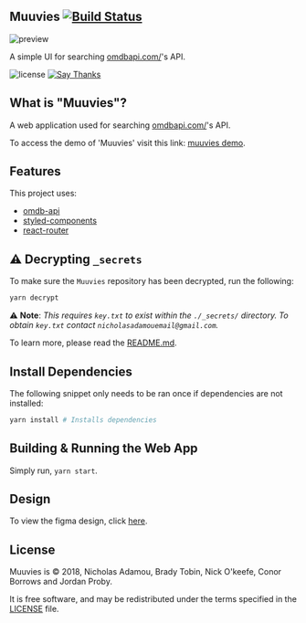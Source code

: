 ## Muuvies [![Build Status](https://travis-ci.org/nicholasadamou/muuvies.svg?branch=master)](https://travis-ci.org/nicholasadamou/muuvies)

![preview](previews/preview.gif)

A simple UI for searching [omdbapi.com/](https://www.omdbapi.com/)'s API.

![license](https://img.shields.io/apm/l/vim-mode.svg)
[![Say Thanks](https://img.shields.io/badge/say-thanks-ff69b4.svg)](https://saythanks.io/to/NicholasAdamou)

## What is "Muuvies"?

A web application used for searching [omdbapi.com/](https://www.omdbapi.com/)'s API.

To access the demo of 'Muuvies' visit this link: [muuvies demo](https://muuvies.netlify.com/).

## Features

This project uses:

* [omdb-api](https://www.omdbapi.com/)
* [styled-components](https://www.styled-components.com/)
* [react-router](https://github.com/ReactTraining/react-router)

## ⚠️ Decrypting `_secrets`

To make sure the `Muuvies` repository has been decrypted, run the following:

```bash
yarn decrypt
```

⚠️ **Note**: _This requires `key.txt` to exist within the `./_secrets/` directory. To obtain `key.txt` contact `nicholasadamouemail@gmail.com`._

To learn more, please read the [README.md](_secrets/README.md).

## Install Dependencies

The following snippet only needs to be ran once if dependencies are not installed:

```bash
yarn install # Installs dependencies
```

## Building & Running the Web App

Simply run, `yarn start`.

## Design

To view the figma design, click [here](https://www.figma.com/file/NbJg775aItjxvZuC9NKaYJRy/Muuvies?node-id=0%3A1).

## License

Muuvies is © 2018, Nicholas Adamou, Brady Tobin, Nick O'keefe, Conor Borrows and Jordan Proby.

It is free software, and may be redistributed under the terms specified in the [LICENSE] file.

[LICENSE]: LICENSE
